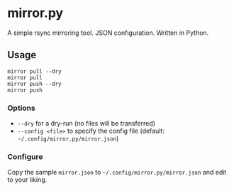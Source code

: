 # mirror.py
A simple rsync mirroring tool. JSON configuration. Written in Python.

## Usage

```
mirror pull --dry
mirror pull
mirror push --dry
mirror push
```

### Options

* `--dry` for a dry-run (no files will be transferred)
* `--config <file>` to specify the config file (default: `~/.config/mirror.py/mirror.json`)

### Configure

Copy the sample `mirror.json` to `~/.config/mirror.py/mirror.json` and edit to your liking.
